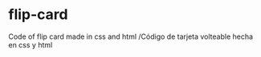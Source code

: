 # flip-card
Code of flip card made in css and html /Código de tarjeta volteable hecha en css y html 
